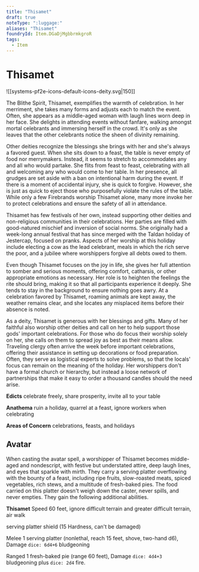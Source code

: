 ```yaml
---
title: "Thisamet"
draft: true
noteType: ":luggage:"
aliases: "Thisamet"
foundryId: Item.DGaDjMgbbrmkgroR
tags:
  - Item
---
```


# Thisamet
![[systems-pf2e-icons-default-icons-deity.svg|150]]

The Blithe Spirit, Thisamet, exemplifies the warmth of celebration. In her merriment, she takes many forms and adjusts each to match the event. Often, she appears as a middle-aged woman with laugh lines worn deep in her face. She delights in attending events without fanfare, walking amongst mortal celebrants and immersing herself in the crowd. It's only as she leaves that the other celebrants notice the sheen of divinity remaining.

Other deities recognize the blessings she brings with her and she's always a favored guest. When she sits down to a feast, the table is never empty of food nor merrymakers. Instead, it seems to stretch to accommodates any and all who would partake. She flits from feast to feast, celebrating with all and welcoming any who would come to her table. In her presence, all grudges are set aside with a ban on intentional harm during the event. If there is a moment of accidental injury, she is quick to forgive. However, she is just as quick to eject those who purposefully violate the rules of the table. While only a few Firebrands worship Thisamet alone, many more invoke her to protect celebrations and ensure the safety of all in attendance.

Thisamet has few festivals of her own, instead supporting other deities and non-religious communities in their celebrations. Her parties are filled with good-natured mischief and inversion of social norms. She originally had a week-long annual festival that has since merged with the Taldan holiday of Jestercap, focused on pranks. Aspects of her worship at this holiday include electing a cow as the lead celebrant, meals in which the rich serve the poor, and a jubilee where worshippers forgive all debts owed to them.

Even though Thisamet focuses on the joy in life, she gives her full attention to somber and serious moments, offering comfort, catharsis, or other appropriate emotions as necessary. Her role is to heighten the feelings the rite should bring, making it so that all participants experience it deeply. She tends to stay in the background to ensure nothing goes awry. At a celebration favored by Thisamet, roaming animals are kept away, the weather remains clear, and she locates any misplaced items before their absence is noted.

As a deity, Thisamet is generous with her blessings and gifts. Many of her faithful also worship other deities and call on her to help support those gods' important celebrations. For those who do focus their worship solely on her, she calls on them to spread joy as best as their means allow. Traveling clergy often arrive the week before important celebrations, offering their assistance in setting up decorations or food preparation. Often, they serve as logistical experts to solve problems, so that the locals' focus can remain on the meaning of the holiday. Her worshippers don't have a formal church or hierarchy, but instead a loose network of partnerships that make it easy to order a thousand candles should the need arise.

**Edicts** celebrate freely, share prosperity, invite all to your table

**Anathema** ruin a holiday, quarrel at a feast, ignore workers when celebrating

**Areas of Concern** celebrations, feasts, and holidays

## Avatar

When casting the avatar spell, a worshipper of Thisamet becomes middle-aged and nondescript, with festive but understated attire, deep laugh lines, and eyes that sparkle with mirth. They carry a serving platter overflowing with the bounty of a feast, including ripe fruits, slow-roasted meats, spiced vegetables, rich stews, and a multitude of fresh-baked pies. The food carried on this platter doesn't weigh down the caster, never spills, and never empties. They gain the following additional abilities.

**Thisamet** Speed 60 feet, ignore difficult terrain and greater difficult terrain, air walk

serving platter shield (15 Hardness, can't be damaged)

Melee 1 serving platter (nonlethal, reach 15 feet, shove, two-hand d6), Damage `dice: 6d4+6` bludgeoning

Ranged 1 fresh-baked pie (range 60 feet), Damage `dice: 4d4+3` bludgeoning plus `dice: 2d4` fire. 
